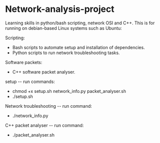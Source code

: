 # Network-analysis-project

Learning skills in python/bash scripting, network OSI and C++. This is for running on debian-based Linux systems such as Ubuntu:

Scripting:
 - Bash scripts to automate setup and installation of dependencies.
 - Python scripts to run network troubleshooting tasks.

Software packets:
 - C++ software packet analyser.

setup -- run commands:
 - chmod +x setup.sh network_info.py packet_analyser.sh
 - ./setup.sh

Network troubleshooting -- run command:
 - ./network_info.py

C++ packet analyser -- run command:
 - ./packet_analyser.sh
